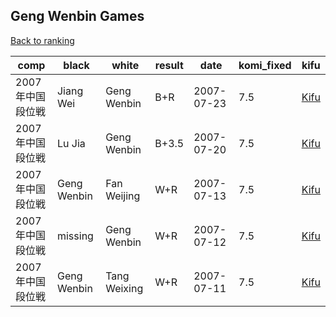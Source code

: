 ## Geng Wenbin Games

[Back to ranking](index.md)




| **comp** | **black** | **white** | **result** | **date** | **komi_fixed** | **kifu** | 
| --- | --- | --- | --- | --- | --- | --- |
| 2007年中国段位戦 | Jiang Wei | Geng Wenbin | B+R | 2007-07-23 | 7.5 | [Kifu](https://kifudepot.net/kifucontents.php?id=Dq41Gxnjm14cLLk9%2BuIcAw%3D%3D) | 
| 2007年中国段位戦 | Lu Jia | Geng Wenbin | B+3.5 | 2007-07-20 | 7.5 | [Kifu](https://kifudepot.net/kifucontents.php?id=vkFLOFASrL2yFNsUdvTkUg%3D%3D) | 
| 2007年中国段位戦 | Geng Wenbin | Fan Weijing | W+R | 2007-07-13 | 7.5 | [Kifu](https://kifudepot.net/kifucontents.php?id=aZDB5WzoGcLEg2AXsJG5Xw%3D%3D) | 
| 2007年中国段位戦 | missing | Geng Wenbin | W+R | 2007-07-12 | 7.5 | [Kifu](https://kifudepot.net/kifucontents.php?id=n5R2WjDYNCdwHSHToXhltg%3D%3D) | 
| 2007年中国段位戦 | Geng Wenbin | Tang Weixing | W+R | 2007-07-11 | 7.5 | [Kifu](https://kifudepot.net/kifucontents.php?id=ZdJUrXWUngDxrfSeLS8RYg%3D%3D) |




